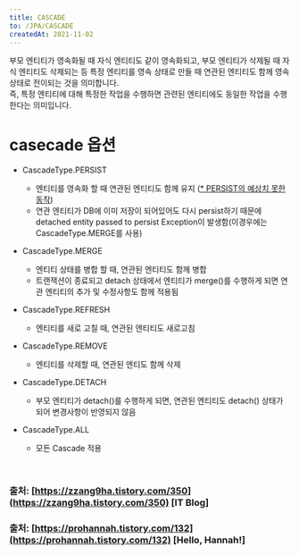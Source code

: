 ```yaml
---
title: CASCADE
to: /JPA/CASCADE
createdAt: 2021-11-02
---
```


부모 엔티티가 영속화될 때 자식 엔티티도 같이 영속화되고, 부모 엔티티가 삭제될 때 자식 엔티티도 삭제되는 등 특정 엔티티를 영속 상태로 만들 때 연관된 엔티티도 함께 영속 상태로 전이되는 것을 의미합니다.  
즉, 특정 엔티티에 대해 특정한 작업을 수행하면 관련된 엔티티에도 동일한 작업을 수행한다는 의미입니다.  

# casecade 옵션

* CascadeType.PERSIST
    * 엔티티를 영속화 할 때 연관된 엔티티도 함께 유지 ([* PERSIST의 예상치 못한 동작](https://joont92.github.io/jpa/CascadeType-PERSIST%EB%A5%BC-%ED%95%A8%EB%B6%80%EB%A1%9C-%EC%82%AC%EC%9A%A9%ED%95%98%EB%A9%B4-%EC%95%88%EB%90%98%EB%8A%94-%EC%9D%B4%EC%9C%A0/))
    * 연관 엔티티가 DB에 이미 저장이 되어있어도 다시 persist하기 때문에 detached entity passed to persist Exception이 발생함(이경우에는 CascadeType.MERGE를 사용)

* CascadeType.MERGE
    * 엔티티 상태를 병합 할 때, 연관된 엔티티도 함께 병합
    * 트랜잭션이 종료되고 detach 상태에서 엔티티가 merge()를 수행하게 되면 연관 엔티티의 추가 및 수정사항도 함께 적용됨

* CascadeType.REFRESH
    * 엔티티를 새로 고칠 때, 연관된 엔티티도 새로고침

* CascadeType.REMOVE
    * 엔티티를 삭제할 때, 연관된 엔티도 함께 삭제

* CascadeType.DETACH
    * 부모 엔티티가 detach()를 수행하게 되면, 연관된 엔티티도 detach() 상태가 되어 변경사항이 반영되지 않음

* CascadeType.ALL
    * 모든 Cascade 적용

<br/>

### 출처: [https://zzang9ha.tistory.com/350](https://zzang9ha.tistory.com/350) [IT Blog]    
### 출처: [https://prohannah.tistory.com/132](https://prohannah.tistory.com/132) [Hello, Hannah!]
